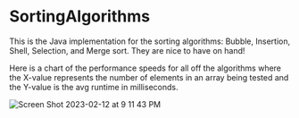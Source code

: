 # SortingAlgorithms

This is the Java implementation for the sorting algorithms: Bubble, Insertion, Shell, Selection, and Merge sort. They are nice to have on hand!

Here is a chart of the performance speeds for all off the algorithms where the X-value represents the number of elements in an array being tested and the Y-value is the avg runtime in milliseconds.

![Screen Shot 2023-02-12 at 9 11 43 PM](https://user-images.githubusercontent.com/91762926/218362154-83f91f75-e7cf-4a83-982e-7194417ce113.png)

